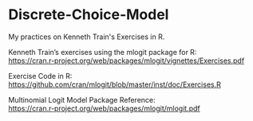 # Discrete-Choice-Model
My practices on Kenneth Train's Exercises in R.

Kenneth Train’s exercises using the mlogit package for R:     
https://cran.r-project.org/web/packages/mlogit/vignettes/Exercises.pdf

Exercise Code in R:    
https://github.com/cran/mlogit/blob/master/inst/doc/Exercises.R

Multinomial Logit Model Package Reference:    
https://cran.r-project.org/web/packages/mlogit/mlogit.pdf    
